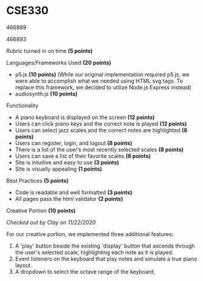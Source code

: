 # CSE330
466889

466893



Rubric turned in on time **(5 points)**

Languages/Frameworks Used **(20 points)**
-	p5.js **(10 points)**  (While our original implementation required p5.js, we were able to accomplish what we needed using HTML svg tags. To replace this framework, we decided to utilize Node.js Express instead)
-	audiosynth.js **(10 points)**

Functionality
-	A piano keyboard is displayed on the screen **(12 points)**
-	Users can click piano keys and the correct note is played **(12 points)**
-	Users can select jazz scales and the correct notes are highlighted **(8 points)**
-	Users can register, login, and logout **(8 points)**
-	There is a list of the user’s most recently selected scales **(8 points)**
-	Users can save a list of their favorite scales **(8 points)**
-	Site is intuitive and easy to use **(3 points)**
-	Site is visually appealing **(1 points)**

Best Practices **(5 points)**
-	Code is readable and well formatted **(3 points)**
-	All pages pass the html validator **(2 points)**

Creative Portion **(10 points)**

*Checked out by Clay on 11/22/2020*

For our creative portion, we implemented three additional features:
1. A 'play' button beside the existing 'display' button that ascends through the user's selected scale, highlighting each note as it is played.
1. Event listeners on the keyboard that play notes and simulate a true piano layout.
1. A dropdown to select the octave range of the keyboard,
